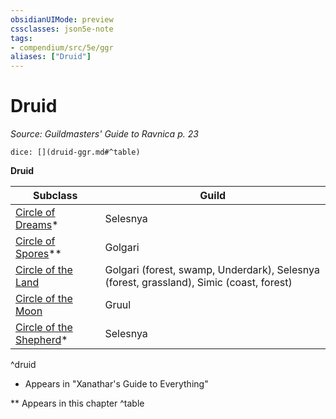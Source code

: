 ```yaml
---
obsidianUIMode: preview
cssclasses: json5e-note
tags:
- compendium/src/5e/ggr
aliases: ["Druid"]
---
```

# Druid
*Source: Guildmasters' Guide to Ravnica p. 23* 

`dice: [](druid-ggr.md#^table)`

**Druid**

| Subclass | Guild |
|----------|-------|
| [Circle of Dreams](compendium/classes/druid-circle-of-dreams-xge.md)* | Selesnya |
| [Circle of Spores](compendium/classes/druid-circle-of-spores-tce.md)** | Golgari |
| [Circle of the Land](compendium/classes/druid-circle-of-the-land.md) | Golgari (forest, swamp, Underdark), Selesnya (forest, grassland), Simic (coast, forest) |
| [Circle of the Moon](compendium/classes/druid-circle-of-the-moon.md) | Gruul |
| [Circle of the Shepherd](compendium/classes/druid-circle-of-the-shepherd-xge.md)* | Selesnya |
^druid

* Appears in "Xanathar's Guide to Everything"

** Appears in this chapter
^table